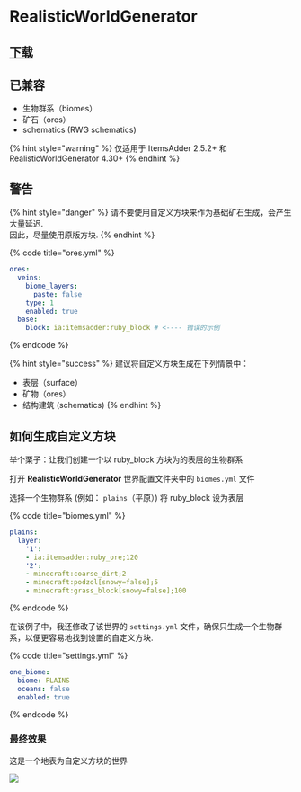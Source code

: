# RealisticWorldGenerator

## [下载](https://www.spigotmc.org/resources/realisticworldgenerator-1-8-8-1-16-x.15905/)

## 已兼容

* 生物群系（biomes）
* 矿石（ores）
* schematics (RWG schematics)

{% hint style="warning" %}
仅适用于 ItemsAdder 2.5.2+ 和 RealisticWorldGenerator 4.30+
{% endhint %}

## 警告

{% hint style="danger" %}
请不要使用自定义方块来作为基础矿石生成，会产生大量延迟.\
因此，尽量使用原版方块.
{% endhint %}

{% code title="ores.yml" %}
```yaml
ores:
  veins:
    biome_layers:
      paste: false
    type: 1
    enabled: true
  base:
    block: ia:itemsadder:ruby_block # <---- 错误的示例
```
{% endcode %}

{% hint style="success" %}
建议将自定义方块生成在下列情景中：

* 表层（surface）
* 矿物（ores）
* 结构建筑 (schematics)
{% endhint %}

## 如何生成自定义方块

举个栗子：让我们创建一个以 ruby\_block 方块为的表层的生物群系

打开 **RealisticWorldGenerator** 世界配置文件夹中的 `biomes.yml` 文件

选择一个生物群系 (例如： `plains`（平原）) 将 ruby\_block 设为表层

{% code title="biomes.yml" %}
```yaml
plains:
  layer:
    '1':
    - ia:itemsadder:ruby_ore;120
    '2':
    - minecraft:coarse_dirt;2
    - minecraft:podzol[snowy=false];5
    - minecraft:grass_block[snowy=false];100
```
{% endcode %}

在该例子中，我还修改了该世界的 `settings.yml` 文件，确保只生成一个生物群系，以便更容易地找到设置的自定义方块.

{% code title="settings.yml" %}
```yaml
one_biome:
  biome: PLAINS
  oceans: false
  enabled: true
```
{% endcode %}

### 最终效果

这是一个地表为自定义方块的世界

![](<../../.gitbook/assets/image (41) (1).png>)



